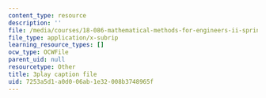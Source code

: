 ```yaml
---
content_type: resource
description: ''
file: /media/courses/18-086-mathematical-methods-for-engineers-ii-spring-2006/7253a5d1a0d006ab1e32008b3748965f_iVUsEwSg-lw.srt
file_type: application/x-subrip
learning_resource_types: []
ocw_type: OCWFile
parent_uid: null
resourcetype: Other
title: 3play caption file
uid: 7253a5d1-a0d0-06ab-1e32-008b3748965f
---
```

